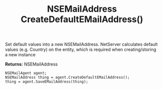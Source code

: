 ﻿---
uid: crmscript_ref_NSEMailAgent_CreateDefaultEMailAddress
title: NSEMailAddress CreateDefaultEMailAddress()
intellisense: NSEMailAgent.CreateDefaultEMailAddress
keywords: NSEMailAgent, CreateDefaultEMailAddress
so.topic: reference
---
	  
Set default values into a new NSEMailAddress.
NetServer calculates default values (e.g. Country) on the entity, which is required when creating/storing a new instance
	  
**Returns:** NSEMailAddress

```crmscript
NSEMailAgent agent;
NSEMailAddress thing = agent.CreateDefaultEMailAddress();
thing = agent.SaveEMailAddress(thing);
```

